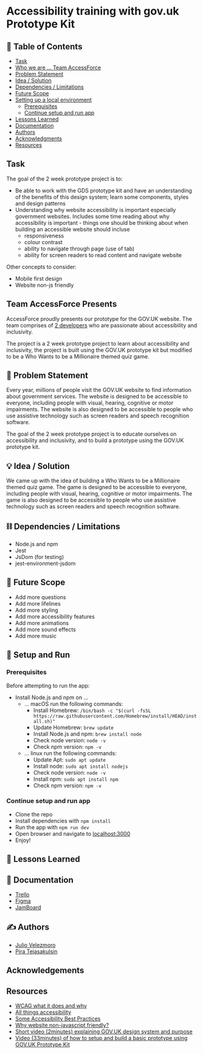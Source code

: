# Accessibility training with gov.uk Prototype Kit

## 📝 Table of Contents

- [Task](#tas)
- [Who we are ... Team AccessForce](#team-accessforce-presents)
- [Problem Statement](#-problem-statement)
- [Idea / Solution](#-idea--solution)
- [Dependencies / Limitations](#-dependencies--limitations)
- [Future Scope](#-future-scope)
- [Setting up a local environment](#setup-and-run)
    - [Prerequisites](#prerequisites)
    - [Continue setup and run app](#continue-setup-and-run-app)
- [Lessons Learned](#-lessons-learned)
- [Documentation](#-documentation)
- [Authors](#-authors)
- [Acknowledgments](#acknowledgements)
- [Resources](#resources)

## Task

The goal of the 2 week prototype project is to:

- Be able to work with the GDS prototype kit and have an understanding of the benefits of this design system; learn some components, styles and design patterns
- Understanding why website accessibility is important especially government websites. Includes some time reading about why accessibility is important - things one should be thinking about when building an accessible website should incluse
  - responsiveness
  - colour contrast
  - ability to navigate through page (use of tab)
  - ability for screen readers to read content and navigate website

Other concepts to consider:

- Mobile first design
- Website non-js friendly

## Team AccessForce Presents

AccessForce proudly presents our prototype for the GOV.UK website. The team comprises of [2 developers](#-authors) who are passionate about accessibility and inclusivity.

The project is a 2 week prototype project to learn about accessibility and inclusivity, the project is built using the GOV.UK prototype kit but modified to be a Who Wants to be a Millionaire themed quiz game.

## 🧐 Problem Statement

Every year, millions of people visit the GOV.UK website to find information about government services. The website is designed to be accessible to everyone, including people with visual, hearing, cognitive or motor impairments. The website is also designed to be accessible to people who use assistive technology such as screen readers and speech recognition software.

The goal of the 2 week prototype project is to educate ourselves on accessibility and inclusivity, and to build a prototype using the GOV.UK prototype kit.

## 💡 Idea / Solution

We came up with the idea of building a Who Wants to be a Millionaire themed quiz game. The game is designed to be accessible to everyone, including people with visual, hearing, cognitive or motor impairments. The game is also designed to be accessible to people who use assistive technology such as screen readers and speech recognition software.

## ⛓️ Dependencies / Limitations

- Node.js and npm
- Jest
- JsDom (for testing)
- jest-environment-jsdom

## 🚀 Future Scope

- Add more questions
- Add more lifelines
- Add more styling
- Add more accessibility features
- Add more animations
- Add more sound effects
- Add more music

## 🎈 Setup and Run

### Prerequisites

Before attempting to run the app:

- Install Node.js and npm on ...
  - ... macOS run the following commands:
    - Install Homebrew: `/bin/bash -c "$(curl -fsSL https://raw.githubusercontent.com/Homebrew/install/HEAD/install.sh)"`
    - Update Homebrew: `brew update`
    - Install Node.js and npm: `brew install node`
    - Check node version: `node -v`
    - Check npm version: `npm -v`
  - ... linux run the following commands:
    - Update Apt: `sudo apt update`
    - Install node: `sudo apt install nodejs`
    - Check node version: `node -v`
    - Install npm: `sudo apt install npm`
    - Check npm version: `npm -v`

### Continue setup and run app

- Clone the repo
- Install dependencies with `npm install`
- Run the app with `npm run dev`
- Open browser and navigate to [localhost:3000](http://127.0.0.1:3000)
- Enjoy!

## 🏫 Lessons Learned

## 📃 Documentation

- [Trello](https://trello.com/b/SMnDEoYm/accessibility#)
- [Figma](https://www.figma.com/file/VeMv9nnjFmqWFcmqCGph5h/Gov-Prototype?type=design&node-id=0%3A1&t=ZapogPQYCARIDz8B-1)
- [JamBoard](https://jamboard.google.com/d/1Nn_IjJ6DRoyo_7J3P9lSn4jcWulA2igEX8womG1qSIw/viewer?f=0)

## ✍️ Authors

- [Julio Velezmoro](https://github.com/Lakorthus)
- [Pira Tejasakulsin](https://github.com/piratejas)

## Acknowledgements

## Resources

- [WCAG what it does and why](https://abilitynet.org.uk/news-blogs/what-wcag-and-why-does-it-matter-day)
- [All things accessibility](https://www.digitala11y.com/web-accessibility-resources/)
- [Some Accessibility Best Practices](https://docs.pantheon.io/guides/accessibility/best-practices)
- [Why website non-javascript friendly?](https://endtimes.dev/why-your-website-should-work-without-javascript)
- [Short video (2minutes) explaining GOV.UK design system and purpose](https://www.youtube.com/watch?v=MMfqMSPKGj4)
- [Video (33minutes) of how to setup and build a basic prototype using GOV.UK Prototype Kit](https://www.youtube.com/watch?v=_7sNrp5KIKg)
